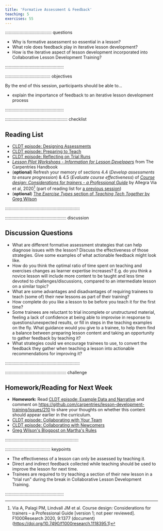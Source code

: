 ```yaml
---
title: 'Formative Assessment & Feedback'
teaching: 5
exercises: 55
---
```


:::::::::::::::::::::::::::::::::::::: questions 

- Why is formative assessment so essential in a lesson?
- What role does feedback play in iterative lesson development?
- How is the iterative aspect of lesson development incorporated 
  into Collaborative Lesson Development Training?

::::::::::::::::::::::::::::::::::::::::::::::::

::::::::::::::::::::::::::::::::::::: objectives

By the end of this session, participants should be able to...

- explain the importance of feedback to an iterative lesson development process


::::::::::::::::::::::::::::::::::::::::::::::::

::::::::::::::::::::::::::::::::::::::::::::::::::: checklist

## Reading List

- [CLDT episode: Designing Assessments](https://carpentries.github.io/lesson-development-training/exercises.html)
- [CLDT episode: Preparing to Teach](https://carpentries.github.io/lesson-development-training/preparing.html)
- [CLDT episode: Reflecting on Trial Runs](https://carpentries.github.io/lesson-development-training/reflecting.html)
- [_Lesson Pilot Workshops - Information for Lesson Developers_](https://docs.carpentries.org/topic_folders/lesson_development/lesson_pilots.html#information-for-lesson-developers) from The Carpentries Handbook
- (**optional**) Refresh your memory of sections 4.4 (_Develop assessments to ensure progression_) & 4.5 (_Evaluate course effectiveness_) of [_Course design: Considerations for trainers - a Professional Guide_](https://doi.org/10.7490/f1000research.1118395.1) by Allegra Via et al, 2020[^1] (part of reading list for [a previous session](./backward-design.md))
- (**optional**) [The _Exercise Types_ section of _Teaching Tech Together_ by Greg Wilson](http://teachtogether.tech/en/index.html#s:exercises)

:::::::::::::::::::::::::::::::::::::::::::::::::::::::::::::


:::::::::::::::::::::::::::::::::::::::::::::::::: discussion

## Discussion Questions

- What are different formative assessment strategies that can help diagnose issues with the lesson?
  Discuss the effectiveness of those strategies. 
  Give some examples of what actionable feedback might look like.
- How do you think the optimal ratio of time spent on teaching and exercises changes
  as learner expertise increases?
  E.g. do you think a novice lesson will include more content to be taught 
  and less time devoted to challenges/discussions, 
  compared to an intermediate lesson on a similar topic?
- What are some advantages and disadvantages of 
  requiring trainees to teach (some of) their new lessons as part of their training?
- How complete do you like a lesson to be before you teach it for the first time?
- Some trainees are reluctant to trial incomplete or unstructured material, 
  feeling a lack of confidence at being able to improvise in response to questions/unexpected results,
  or fill in steps in the teaching examples on the fly.
  What guidance would you give to a trainee, to help them find a balance between preparing lesson content
  and taking an opportunity to gather feedback by teaching it?
- What strategies could we encourage trainees to use,
  to convert the feedback they gather when teaching a lesson into 
  actionable recommendations for improving it?

:::::::::::::::::::::::::::::::::::::::::::::::::::::::::::::

:::::::::::::::::::::::::::::::::::::::::::::::::: challenge

## Homework/Reading for Next Week

- **Homework:** Read [CLDT episode: Example Data and Narrative](https://carpentries.github.io/lesson-development-training/narrative.html) 
  and comment on https://github.com/carpentries/lesson-development-training/issues/210
  to share your thoughts on whether this content should appear earlier in the curriculum.
- [CLDT episode: Collaborating with Your Team](https://carpentries.github.io/lesson-development-training/collaborating.html)
- [CLDT episode: Collaborating with Newcomers](https://carpentries.github.io/lesson-development-training/external.html)
- [Greg Wilson's Blogpost on Martha's Rules](https://third-bit.com/files/2020/08/marthas/)

::::::::::::::::::::::::::::::::::::::::::::::::::::::::::::

::::::::::::::::::::::::::::::::::::: keypoints 

- The effectiveness of a lesson can only be assessed by teaching it.
- Direct and indirect feedback collected while teaching should be used to
  improve the lesson for next time.
- Trainees are required to try teaching a section of their new lesson in a "trial run"
  during the break in Collaborative Lesson Development Training.

::::::::::::::::::::::::::::::::::::::::::::::::

[^1]: Via A, Palagi PM, Lindvall JM et al. Course design: Considerations for trainers – a Professional Guide [version 1; not peer reviewed]. F1000Research 2020, 9:1377 (document) (https://doi.org/10.7490/f1000research.1118395.1)
